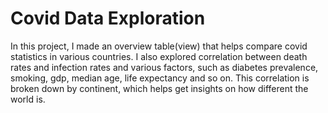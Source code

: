 # Covid Data Exploration

In this project, I made an overview table(view) that helps compare covid statistics in various countries.
I also explored correlation between death rates and infection rates and various factors, such as diabetes prevalence, smoking, gdp, median age, life expectancy and so on.
This correlation is broken down by continent, which helps get insights on how different the world is.
